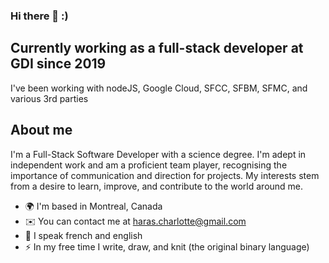 ### Hi there 👋 :)

## Currently working as a full-stack developer at GDI since 2019
I've been working with nodeJS, Google Cloud, SFCC, SFBM, SFMC, and various 3rd parties

<!--
**char55/char55** is a ✨ _special_ ✨ repository because its `README.md` (this file) appears on your GitHub profile.

Here are some ideas to get you started:

- 🔭 I’m currently working on ...
- 🌱 I’m currently learning ...
- 👯 I’m looking to collaborate on ...
- 🤔 I’m looking for help with ...
- 💬 Ask me about ...
- 📫 How to reach me: ...
- 😄 Pronouns: ...
- ⚡ Fun fact: ...
    🤝 

   🖥️  See my portfolio at https://xyz
   🚀  I'm currently working on NPM package for data structures in typescript
   🧠  I'm learning GCP and studying for my Associate Cloud Engineer certification
-->

## About me
I'm a Full-Stack Software Developer with a science degree. 
I'm adept in independent work and am a proficient team player, recognising the importance of communication and direction for projects.  My interests stem from a desire to learn, improve, and contribute to the world around me. 

 - 🌍  I'm based in Montreal, Canada
 - ✉️  You can contact me at haras.charlotte@gmail.com
 - 👯 I speak french and english
 - ⚡  In my free time I write, draw, and knit (the original binary language)
 
 
 <!--
 
 ## Skills
 images***
 
 -->
